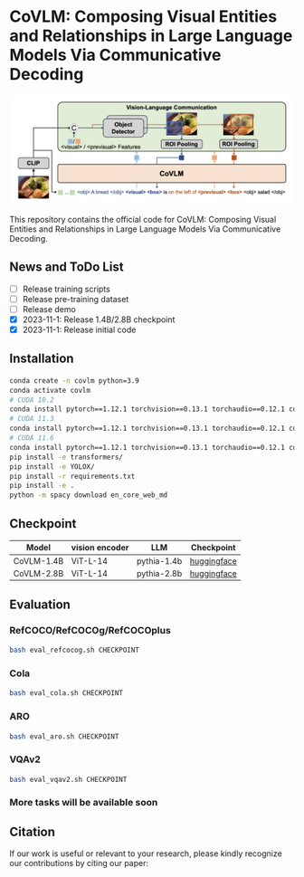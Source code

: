 # CoVLM: Composing Visual Entities and Relationships in Large Language Models Via Communicative Decoding

![1699293310655](image/README/1699293310655.png)

This repository contains the official code for CoVLM: Composing Visual Entities and Relationships in Large Language Models Via Communicative Decoding.

## News and ToDo List

* [ ] Release training scripts
* [ ] Release pre-training dataset
* [ ] Release demo
* [X] 2023-11-1: Release 1.4B/2.8B checkpoint
* [X] 2023-11-1: Release initial code

## Installation

```bash
conda create -n covlm python=3.9
conda activate covlm
# CUDA 10.2
conda install pytorch==1.12.1 torchvision==0.13.1 torchaudio==0.12.1 cudatoolkit=10.2 -c pytorch
# CUDA 11.3
conda install pytorch==1.12.1 torchvision==0.13.1 torchaudio==0.12.1 cudatoolkit=11.3 -c pytorch
# CUDA 11.6
conda install pytorch==1.12.1 torchvision==0.13.1 torchaudio==0.12.1 cudatoolkit=11.6 -c pytorch -c conda-forge
pip install -e transformers/
pip install -e YOLOX/
pip install -r requirements.txt
pip install -e .
python -m spacy download en_core_web_md
```

## Checkpoint

| Model      | vision encoder | LLM         | Checkpoint                                                                           |
| ---------- | -------------- | ----------- | ------------------------------------------------------------------------------------ |
| CoVLM-1.4B | ViT-L-14       | pythia-1.4b | [huggingface](https://huggingface.co/senfu/covlm-1.4b/resolve/main/checkpoint_18000.pt) |
| CoVLM-2.8B | ViT-L-14       | pythia-2.8b | [huggingface](https://huggingface.co/senfu/covlm-2.8b/resolve/main/checkpoint_15000.pt) |

## Evaluation

### RefCOCO/RefCOCOg/RefCOCOplus

```bash
bash eval_refcocog.sh CHECKPOINT
```

### Cola

```bash
bash eval_cola.sh CHECKPOINT
```

### ARO

```bash
bash eval_aro.sh CHECKPOINT
```

### VQAv2

```bash
bash eval_vqav2.sh CHECKPOINT
```

### More tasks will be available soon

## Citation

If our work is useful or relevant to your research, please kindly recognize our contributions by citing our paper:

